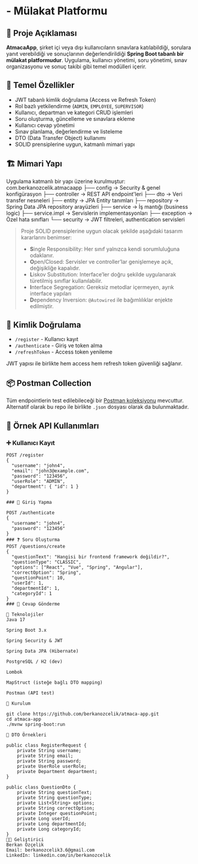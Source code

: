 # - Mülakat Platformu

## 📝 Proje Açıklaması

**AtmacaApp**, şirket içi veya dışı kullanıcıların sınavlara katılabildiği, sorulara yanıt verebildiği ve sonuçlarının değerlendirildiği **Spring Boot tabanlı bir mülakat platformudur**. Uygulama, kullanıcı yönetimi, soru yönetimi, sınav organizasyonu ve sonuç takibi gibi temel modülleri içerir.

## 🎯 Temel Özellikler

- JWT tabanlı kimlik doğrulama (Access ve Refresh Token)
- Rol bazlı yetkilendirme (`ADMIN`, `EMPLOYEE`, `SUPERVISOR`)
- Kullanıcı, departman ve kategori CRUD işlemleri
- Soru oluşturma, güncelleme ve sınavlara ekleme
- Kullanıcı cevap yönetimi
- Sınav planlama, değerlendirme ve listeleme
- DTO (Data Transfer Object) kullanımı
- SOLID prensiplerine uygun, katmanlı mimari yapı

## 🏗️ Mimari Yapı

Uygulama katmanlı bir yapı üzerine kurulmuştur:
com.berkanozcelik.atmacaapp
├── config → Security & genel konfigürasyon
├── controller → REST API endpoint'leri
├── dto → Veri transfer nesneleri
├── entity → JPA Entity tanımları
├── repository → Spring Data JPA repository arayüzleri
├── service → İş mantığı (business logic)
├── service.impl → Servislerin implementasyonları
├── exception → Özel hata sınıfları
└── security → JWT filtreleri, authentication servisleri


> Proje SOLID prensiplerine uygun olacak şekilde aşağıdaki tasarım kararlarını benimser:
> - **S**ingle Responsibility: Her sınıf yalnızca kendi sorumluluğuna odaklanır.
> - **O**pen/Closed: Servisler ve controller’lar genişlemeye açık, değişikliğe kapalıdır.
> - **L**iskov Substitution: Interface’ler doğru şekilde uygulanarak türetilmiş sınıflar kullanılabilir.
> - **I**nterface Segregation: Gereksiz metodlar içermeyen, ayrık interface yapıları
> - **D**ependency Inversion: `@Autowired` ile bağımlılıklar enjekte edilmiştir.

## 🔐 Kimlik Doğrulama

- `/register` - Kullanıcı kayıt
- `/authenticate` - Giriş ve token alma
- `/refreshToken` - Access token yenileme

JWT yapısı ile birlikte hem access hem refresh token güvenliği sağlanır.

## 📦 Postman Collection

Tüm endpointlerin test edilebileceği bir [Postman koleksiyonu](https://berkans-7487.postman.co/workspace/Berkans-Workspace~5c906657-c128-42f7-833c-5f7e1bee44d9/collection/43071018-a7d053e3-b75a-42d7-b9dc-02f61c6d2628?action=share&source=collection_link&creator=43071018) mevcuttur. Alternatif olarak bu repo ile birlikte `.json` dosyası olarak da bulunmaktadır.

## 📘 Örnek API Kullanımları

### ➕ Kullanıcı Kayıt

```http
POST /register
{
  "username": "john4",
  "email": "john3@example.com",
  "password": "123456",
  "userRole": "ADMIN",
  "department": { "id": 1 }
}

### 🔐 Giriş Yapma

POST /authenticate
{
  "username": "john4",
  "password": "123456"
}
### ❓ Soru Oluşturma
POST /questions/create
{
  "questionText": "Hangisi bir frontend framework değildir?",
  "questionType": "CLASSIC",
  "options": ["React", "Vue", "Spring", "Angular"],
  "correctOption": "Spring",
  "questionPoint": 10,
  "userId": 1,
  "departmentId": 1,
  "categoryId": 1
}
### 📝 Cevap Gönderme

💾 Teknolojiler
Java 17

Spring Boot 3.x

Spring Security & JWT

Spring Data JPA (Hibernate)

PostgreSQL / H2 (dev)

Lombok

MapStruct (isteğe bağlı DTO mapping)

Postman (API test)

🚀 Kurulum

git clone https://github.com/berkanozcelik/atmaca-app.git
cd atmaca-app
./mvnw spring-boot:run

📂 DTO Örnekleri

public class RegisterRequest {
    private String username;
    private String email;
    private String password;
    private UserRole userRole;
    private Department department;
}

public class QuestionDto {
    private String questionText;
    private String questionType;
    private List<String> options;
    private String correctOption;
    private Integer questionPoint;
    private Long userId;
    private Long departmentId;
    private Long categoryId;
}
👨‍💻 Geliştirici
Berkan Özçelik
Email: berkanozcelik3.6@gmail.com
LinkedIn: linkedin.com/in/berkanozcelik


